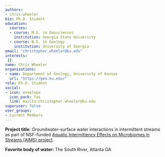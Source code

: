 ```yaml
---
authors:
- chris-wheeler
bio: Ph.D. Student
education:
  courses:
  - course: M.S. in Geosciences
    institution: Georgia State University
  - course: B.S. in Geology
    institution: University of Georgia
email: "christopher.wheeler@ku.edu"
interests:
 []
name: Chris Wheeler
organizations:
- name: Department of Geology, University of Kansas
  url: "https://geo.ku.edu/"
role: Ph.D. Student
social:
- icon: envelope
  icon_pack: fas
  link: mailto:christopher.wheeler@ku.edu
superuser: false
user_groups:
- Current Members
---
```

**Project title:** Groundwater-surface water interactions in intermittent streams as part of NSF-funded [Aquatic Intermittency Effects on Microbiomes in Streams (AIMS) project](https://www.nsf.gov/awardsearch/showAward?AWD_ID=2019603&HistoricalAwards=false). 

**Favorite body of water:** The South River, Atlanta GA